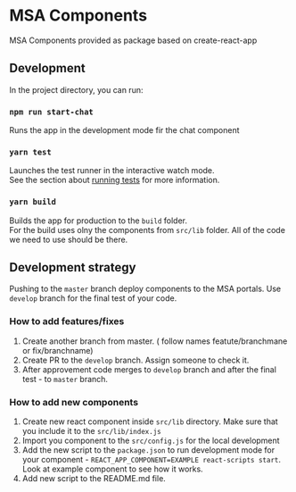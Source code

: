 # MSA Components

MSA Components provided as package based on create-react-app

## Development

In the project directory, you can run:

### `npm run start-chat`

Runs the app in the development mode fir the chat component

### `yarn test`

Launches the test runner in the interactive watch mode.\
See the section about [running tests](https://facebook.github.io/create-react-app/docs/running-tests) for more information.

### `yarn build`

Builds the app for production to the `build` folder.\
For the build uses olny the components from `src/lib` folder.
All of the code we need to use should be there.

## Development strategy

Pushing to the `master` branch deploy components to the MSA portals. 
Use `develop` branch for the final test of your code.

### How to add features/fixes
1. Create another branch from master. ( follow names featute/branchmane or fix/branchname)
2. Create PR to the `develop` branch. Assign someone to check it.
3. After approvement code merges to `develop` branch and after the final test - to `master` branch.

### How to add new components
1. Create new react component inside `src/lib` directory. Make sure that you include it to the `src/lib/index.js`
2. Import you component to the `src/config.js` for the local development
3. Add the new script to the `package.json` to run development mode for your component - `REACT_APP_COMPONENT=EXAMPLE react-scripts start`. Look at example component to see how it works.
4. Add new script to the README.md file.
